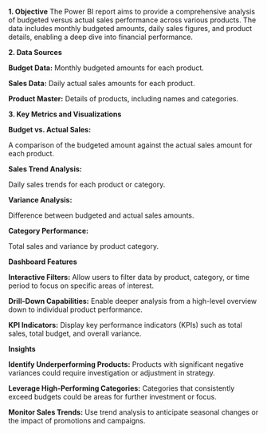 **1. Objective**
The Power BI report aims to provide a comprehensive analysis of budgeted versus actual sales performance across various products. The data includes monthly budgeted amounts, daily sales figures, and product details, enabling a deep dive into financial performance.

**2. Data Sources**

  **Budget Data:** Monthly budgeted amounts for each product.
  
  **Sales Data:** Daily actual sales amounts for each product.
  
  **Product Master:** Details of products, including names and categories.

**3. Key Metrics and Visualizations**

  **Budget vs. Actual Sales:**
  
  A comparison of the budgeted amount against the actual sales amount for each product.

  **Sales Trend Analysis:**
  
  Daily sales trends for each product or category.

  **Variance Analysis:**
  
  Difference between budgeted and actual sales amounts.

  **Category Performance:**
  
  Total sales and variance by product category.

**Dashboard Features**
  
  **Interactive Filters:** Allow users to filter data by product, category, or time period to focus on specific areas of interest.
  
  **Drill-Down Capabilities:** Enable deeper analysis from a high-level overview down to individual product performance.
  
  **KPI Indicators:** Display key performance indicators (KPIs) such as total sales, total budget, and overall variance.

**Insights**

**Identify Underperforming Products:** Products with significant negative variances could require investigation or adjustment in strategy.

**Leverage High-Performing Categories:** Categories that consistently exceed budgets could be areas for further investment or focus.

**Monitor Sales Trends:** Use trend analysis to anticipate seasonal changes or the impact of promotions and campaigns.

